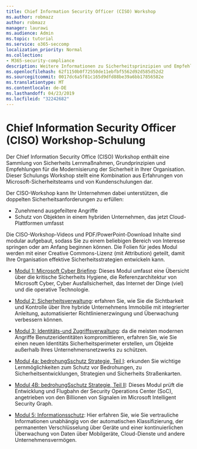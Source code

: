 ```yaml
---
title: Chief Information Security Officer (CISO) Workshop
ms.author: robmazz
author: robmazz
manager: laurawi
ms.audience: Admin
ms.topic: tutorial
ms.service: o365-seccomp
localization_priority: Normal
ms.collection:
- M365-security-compliance
description: Weitere Informationen zu Sicherheitsprinzipien und Empfehlungen für die Modernisierung der Sicherheit in Ihrer Organisation.
ms.openlocfilehash: 62f1150b0f72550de11ebfbf5562d92d585d52d2
ms.sourcegitcommit: 0017dc6a5f81c165d9dfd88be39a6bb17856582e
ms.translationtype: MT
ms.contentlocale: de-DE
ms.lasthandoff: 04/23/2019
ms.locfileid: "32242682"
---
```

# <a name="chief-information-security-officer-ciso-workshop-training"></a>Chief Information Security Officer (CISO) Workshop-Schulung

Der Chief Information Security Office (CISO) Workshop enthält eine Sammlung von Sicherheits Lernmaßnahmen, Grundprinzipien und Empfehlungen für die Modernisierung der Sicherheit in Ihrer Organisation. Dieser Schulungs Workshop stellt eine Kombination aus Erfahrungen von Microsoft-Sicherheitsteams und von Kundenschulungen dar.

Der CISO-Workshop kann Ihr Unternehmen dabei unterstützen, die doppelten Sicherheitsanforderungen zu erfüllen:

- Zunehmend ausgefeiltere Angriffe
- Schutz von Objekten in einem hybriden Unternehmen, das jetzt Cloud-Plattformen umfasst

Die CISO-Workshop-Videos und PDF/PowerPoint-Download Inhalte sind modular aufgebaut, sodass Sie zu einem beliebigen Bereich von Interesse springen oder am Anfang beginnen können. Die Folien für jedes Modul werden mit einer Creative Commons-Lizenz (mit Attribution) geteilt, damit Ihre Organisation effektive Sicherheitsstrategien entwickeln kann.

- [Modul 1: Microsoft Cyber Briefing](ciso-workshop-module-1.md): Dieses Modul umfasst eine Übersicht über die kritische Sicherheits Hygiene, die Referenzarchitektur von Microsoft Cyber, Cyber Ausfallsicherheit, das Internet der Dinge (viel) und die operative Technologie.

- [Modul 2: Sicherheitsverwaltung](ciso-workshop-module-2.md): erfahren Sie, wie Sie die Sichtbarkeit und Kontrolle über Ihre hybride Unternehmens Immobilie mit integrierter Anleitung, automatisierter Richtlinienerzwingung und Überwachung verbessern können.

- [Modul 3: Identitäts-und Zugriffsverwaltung](ciso-workshop-module-3.md): da die meisten modernen Angriffe Benutzeridentitäten kompromittieren, erfahren Sie, wie Sie einen neuen Identitäts Sicherheitsperimeter erstellen, um Objekte außerhalb Ihres Unternehmensnetzwerks zu schützen.

- [Modul 4a: bedrohungSschutz Strategie, Teil I](ciso-workshop-module-4a.md): erkunden Sie wichtige Lernmöglichkeiten zum Schutz vor Bedrohungen, zu Sicherheitsentwicklungen, Strategien und Sicherheits Straßenkarten.

- [Modul 4B: bedrohungSschutz Strategie, Teil II](ciso-workshop-module-4b.md): Dieses Modul prüft die Entwicklung und Flugbahn der Security Operations Center (SoC), angetrieben von den Billionen von Signalen im Microsoft Intelligent Security Graph.

- [Modul 5: Informationsschutz](ciso-workshop-module-5.md): Hier erfahren Sie, wie Sie vertrauliche Informationen unabhängig von der automatischen Klassifizierung, der permanenten Verschlüsselung über Geräte und einer kontinuierlichen Überwachung von Daten über Mobilgeräte, Cloud-Dienste und andere Unternehmensvermögen.
